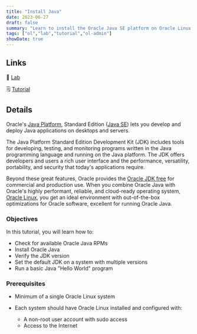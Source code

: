 ```yaml
---
title: "Install Java"
date: 2023-06-27
draft: false
summary: "Learn to install the Oracle Java SE platform on Oracle Linux."
tags: ["ol","lab","tutorial","ol-admin"]
showDate: true
---
```


## Links

:crescent_moon: [Lab](https://luna.oracle.com/lab/00f34840-f6d0-47dc-9a83-0cc6abd5d051)

:spiral_notepad: [Tutorial](https://docs.oracle.com/en/learn/ol-java-install)

## Details

Oracle's [Java Platform](https://www.oracle.com/java/), Standard Edition ([Java SE](https://www.oracle.com/java/technologies/java-se-glance.html)) lets you develop and deploy Java applications on desktops and servers.

The Java Platform Standard Edition Development Kit (JDK) includes tools for developing, testing, and monitoring programs written in the Java programming language and running on the Java platform. The JDK offers developers and users a rich user interface and the performance, versatility, portability, and security that today's applications require.
 
Beyond these great features, Oracle provides the [Oracle JDK free](https://blogs.oracle.com/java/post/free-java-license) for commercial and production use. When you combine Oracle Java with Oracle's highly performant, reliable, and cloud-ready operating system, [Oracle Linux](https://www.oracle.com/linux/), you get an ideal environment with out-of-the-box optimizations for Oracle software, excellent for running Oracle Java.

### Objectives

In this tutorial, you will learn how to:

- Check for available Oracle Java RPMs
- Install Oracle Java
- Verify the JDK version
- Set the default JDK on a system with multiple versions
- Run a basic Java "Hello World" program

### Prerequisites

- Minimum of a single Oracle Linux system

- Each system should have Oracle Linux installed and configured with:
    - A non-root user account with sudo access
    - Access to the Internet

